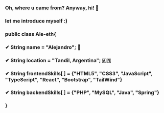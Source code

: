 ### Oh, where u came from? Anyway, hi! 👋
### let me introduce myself :)
###
###   public class Ale-eth{
###    ✔  String name = "Alejandro"; 🧑
###    ✔  String location = "Tandil, Argentina"; 🇦🇷
###    ✔  String frontendSkills[ ] = {"HTML5", "CSS3", "JavaScript", "TypeScript", "React", "Bootstrap", "TailWind"}
###    ✔  String backendSkills[ ] = {"PHP", "MySQL", "Java", "Spring"}
###   }
<!--
**Ale-eth/ale-eth** is a ✨ _special_ ✨ repository because its `README.md` (this file) appears on your GitHub profile.

Here are some ideas to get you started:

- 🔭 I’m currently working on ...
- 🌱 I’m currently learning ...
- 👯 I’m looking to collaborate on ...
- 🤔 I’m looking for help with ...
- 💬 Ask me about ...
- 📫 How to reach me: ...
- 😄 Pronouns: ...
- ⚡ Fun fact: ...
-->
